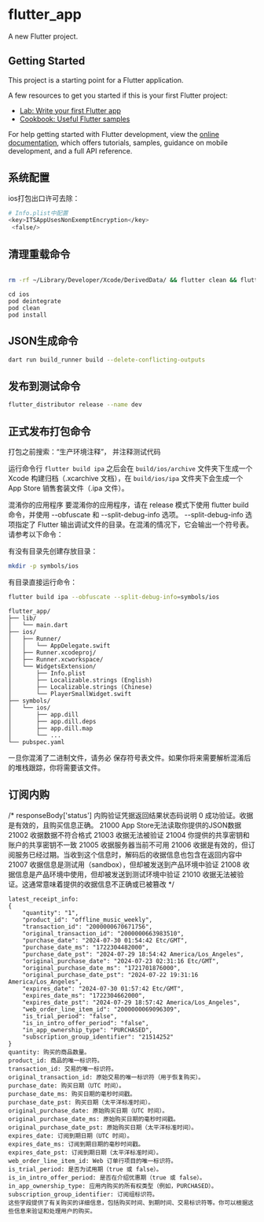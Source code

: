 # flutter_app

A new Flutter project.

## Getting Started

This project is a starting point for a Flutter application.

A few resources to get you started if this is your first Flutter project:

- [Lab: Write your first Flutter app](https://docs.flutter.dev/get-started/codelab)
- [Cookbook: Useful Flutter samples](https://docs.flutter.dev/cookbook)

For help getting started with Flutter development, view the
[online documentation](https://docs.flutter.dev/), which offers tutorials,
samples, guidance on mobile development, and a full API reference.

## 系统配置

ios打包出口许可去除：

``` bash
# Info.plist中配置
<key>ITSAppUsesNonExemptEncryption</key>
 <false/>
```

## 清理重载命令

``` bash
  
rm -rf ~/Library/Developer/Xcode/DerivedData/ && flutter clean && flutter pub get && cd ios && pod install && open Runner.xcworkspace && cd ..
```

```
cd ios
pod deintegrate
pod clean
pod install
```

## JSON生成命令

``` bash
dart run build_runner build --delete-conflicting-outputs
```

## 发布到测试命令

``` bash
flutter_distributor release --name dev
```

## 正式发布打包命令

打包之前搜索：“生产环境注释”， 并注释测试代码

运行命令行 `flutter build ipa` 之后会在 `build/ios/archive` 文件夹下生成一个 Xcode 构建归档（.xcarchive 文档），在 `build/ios/ipa` 文件夹下会生成一个 App Store 销售套装文件（.ipa 文件）。

混淆你的应用程序
要混淆你的应用程序，请在 release 模式下使用 flutter build 命令，并使用 --obfuscate 和 --split-debug-info 选项。 --split-debug-info 选项指定了 Flutter 输出调试文件的目录。在混淆的情况下，它会输出一个符号表。请参考以下命令：

有没有目录先创建存放目录：

``` bash
mkdir -p symbols/ios
```

有目录直接运行命令：

``` bash
flutter build ipa --obfuscate --split-debug-info=symbols/ios
```

```
flutter_app/
├── lib/
│   └── main.dart
├── ios/
│   ├── Runner/
│   │   └── AppDelegate.swift
│   ├── Runner.xcodeproj/
│   ├── Runner.xcworkspace/
│   └── WidgetsExtension/
│       ├── Info.plist
│       ├── Localizable.strings (English)
│       ├── Localizable.strings (Chinese)
│       └── PlayerSmallWidget.swift
├── symbols/
│   └── ios/
│       ├── app.dill
│       ├── app.dill.deps
│       ├── app.dill.map
│       └── ...
└── pubspec.yaml
```

一旦你混淆了二进制文件，请务必 保存符号表文件。如果你将来需要解析混淆后的堆栈跟踪，你将需要该文件。

## 订阅内购

/*
responseBody['status']
内购验证凭据返回结果状态码说明
    0 成功验证。收据是有效的，且购买信息正确。
21000 App Store无法读取你提供的JSON数据
21002 收据数据不符合格式
21003 收据无法被验证
21004 你提供的共享密钥和账户的共享密钥不一致
21005 收据服务器当前不可用
21006 收据是有效的，但订阅服务已经过期。当收到这个信息时，解码后的收据信息也包含在返回内容中
21007 收据信息是测试用（sandbox），但却被发送到产品环境中验证
21008 收据信息是产品环境中使用，但却被发送到测试环境中验证
21010 收据无法被验证。这通常意味着提供的收据信息不正确或已被篡改
*/

```
latest_receipt_info:
{
    "quantity": "1",
    "product_id": "offline_music_weekly",
    "transaction_id": "2000000670671756",
    "original_transaction_id": "2000000663983510",
    "purchase_date": "2024-07-30 01:54:42 Etc/GMT",
    "purchase_date_ms": "1722304482000",
    "purchase_date_pst": "2024-07-29 18:54:42 America/Los_Angeles",
    "original_purchase_date": "2024-07-23 02:31:16 Etc/GMT",
    "original_purchase_date_ms": "1721701876000",
    "original_purchase_date_pst": "2024-07-22 19:31:16 America/Los_Angeles",
    "expires_date": "2024-07-30 01:57:42 Etc/GMT",
    "expires_date_ms": "1722304662000",
    "expires_date_pst": "2024-07-29 18:57:42 America/Los_Angeles",
    "web_order_line_item_id": "2000000069096309",
    "is_trial_period": "false",
    "is_in_intro_offer_period": "false",
    "in_app_ownership_type": "PURCHASED",
    "subscription_group_identifier": "21514252"
}
quantity: 购买的商品数量。
product_id: 商品的唯一标识符。
transaction_id: 交易的唯一标识符。
original_transaction_id: 原始交易的唯一标识符（用于恢复购买）。
purchase_date: 购买日期（UTC 时间）。
purchase_date_ms: 购买日期的毫秒时间戳。
purchase_date_pst: 购买日期（太平洋标准时间）。
original_purchase_date: 原始购买日期（UTC 时间）。
original_purchase_date_ms: 原始购买日期的毫秒时间戳。
original_purchase_date_pst: 原始购买日期（太平洋标准时间）。
expires_date: 订阅到期日期（UTC 时间）。
expires_date_ms: 订阅到期日期的毫秒时间戳。
expires_date_pst: 订阅到期日期（太平洋标准时间）。
web_order_line_item_id: Web 订单行项目的唯一标识符。
is_trial_period: 是否为试用期（true 或 false）。
is_in_intro_offer_period: 是否在介绍优惠期（true 或 false）。
in_app_ownership_type: 应用内购买的所有权类型（例如，PURCHASED）。
subscription_group_identifier: 订阅组标识符。
这些字段提供了有关购买的详细信息，包括购买时间、到期时间、交易标识符等。你可以根据这些信息来验证和处理用户的购买。
```
